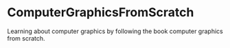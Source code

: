 # ComputerGraphicsFromScratch
Learning about computer graphics by following the book computer graphics from scratch.

